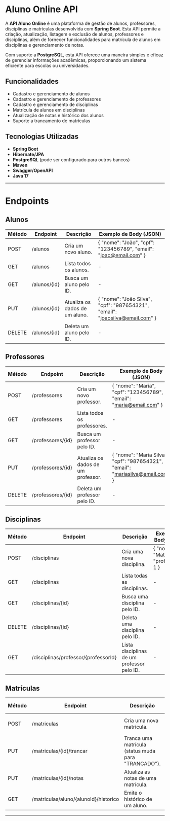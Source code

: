 # Aluno Online API

A **API Aluno Online** é uma plataforma de gestão de alunos, professores, disciplinas e matrículas desenvolvida com **Spring Boot**. Esta API permite a criação, atualização, listagem e exclusão de alunos, professores e disciplinas, além de fornecer funcionalidades para matrícula de alunos em disciplinas e gerenciamento de notas.

Com suporte a **PostgreSQL**, esta API oferece uma maneira simples e eficaz de gerenciar informações acadêmicas, proporcionando um sistema eficiente para escolas ou universidades.

## Funcionalidades

- Cadastro e gerenciamento de alunos
- Cadastro e gerenciamento de professores
- Cadastro e gerenciamento de disciplinas
- Matrícula de alunos em disciplinas
- Atualização de notas e histórico dos alunos
- Suporte a trancamento de matrículas

## Tecnologias Utilizadas

- **Spring Boot**
- **Hibernate/JPA**
- **PostgreSQL** (pode ser configurado para outros bancos)
- **Maven**
- **Swagger/OpenAPI**
- **Java 17**

---


# Endpoints

## Alunos

| Método | Endpoint         | Descrição                          | Exemplo de Body (JSON)                                         |
|--------|------------------|------------------------------------|---------------------------------------------------------------|
| POST   | /alunos          | Cria um novo aluno.               | { "nome": "João", "cpf": "123456789", "email": "joao@email.com" } |
| GET    | /alunos          | Lista todos os alunos.            | -                                                             |
| GET    | /alunos/{id}     | Busca um aluno pelo ID.           | -                                                             |
| PUT    | /alunos/{id}     | Atualiza os dados de um aluno.    | { "nome": "João Silva", "cpf": "987654321", "email": "joaosilva@email.com" } |
| DELETE | /alunos/{id}     | Deleta um aluno pelo ID.          | -                                                             |

## Professores

| Método | Endpoint         | Descrição                          | Exemplo de Body (JSON)                                         |
|--------|------------------|------------------------------------|---------------------------------------------------------------|
| POST   | /professores     | Cria um novo professor.            | { "nome": "Maria", "cpf": "123456789", "email": "maria@email.com" } |
| GET    | /professores     | Lista todos os professores.       | -                                                             |
| GET    | /professores/{id}| Busca um professor pelo ID.       | -                                                             |
| PUT    | /professores/{id}| Atualiza os dados de um professor. | { "nome": "Maria Silva", "cpf": "987654321", "email": "mariasilva@email.com" } |
| DELETE | /professores/{id}| Deleta um professor pelo ID.      | -                                                             |

## Disciplinas

| Método | Endpoint             | Descrição                                | Exemplo de Body (JSON)                                     |
|--------|----------------------|------------------------------------------|-----------------------------------------------------------|
| POST   | /disciplinas         | Cria uma nova disciplina.                | { "nome": "Matemática", "professorId": 1 }                 |
| GET    | /disciplinas         | Lista todas as disciplinas.              | -                                                         |
| GET    | /disciplinas/{id}    | Busca uma disciplina pelo ID.           | -                                                         |
| DELETE | /disciplinas/{id}    | Deleta uma disciplina pelo ID.          | -                                                         |
| GET    | /disciplinas/professor/{professorId} | Lista disciplinas de um professor pelo ID. | -                                                         |

## Matrículas

| Método | Endpoint                         | Descrição                          | Exemplo de Body (JSON)                                         |
|--------|----------------------------------|------------------------------------|---------------------------------------------------------------|
| POST   | /matriculas                      | Cria uma nova matrícula.           | { "alunoId": 1, "disciplinaId": 2 }                            |
| PUT    | /matriculas/{id}/trancar         | Tranca uma matrícula (status muda para "TRANCADO"). | -                                                             |
| PUT    | /matriculas/{id}/notas           | Atualiza as notas de uma matrícula.| { "nota1": 8.5, "nota2": 9.0 }                                 |
| GET    | /matriculas/aluno/{alunoId}/historico | Emite o histórico de um aluno.   | -                                                             |

---

